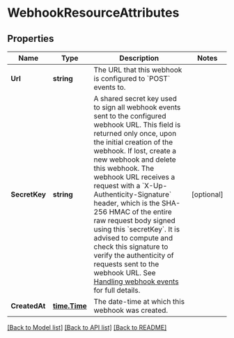 # WebhookResourceAttributes

## Properties

Name | Type | Description | Notes
------------ | ------------- | ------------- | -------------
**Url** | **string** | The URL that this webhook is configured to &#x60;POST&#x60; events to.  | 
**SecretKey** | **string** | A shared secret key used to sign all webhook events sent to the configured webhook URL. This field is returned only once, upon the initial creation of the webhook. If lost, create a new webhook and delete this webhook.  The webhook URL receives a request with a &#x60;X-Up-Authenticity-Signature&#x60; header, which is the SHA-256 HMAC of the entire raw request body signed using this &#x60;secretKey&#x60;. It is advised to compute and check this signature to verify the authenticity of requests sent to the webhook URL. See [Handling webhook events](#callback_post_webhookURL) for full details.  | [optional] 
**CreatedAt** | [**time.Time**](time.Time.md) | The date-time at which this webhook was created.  | 

[[Back to Model list]](../README.md#documentation-for-models) [[Back to API list]](../README.md#documentation-for-api-endpoints) [[Back to README]](../README.md)


